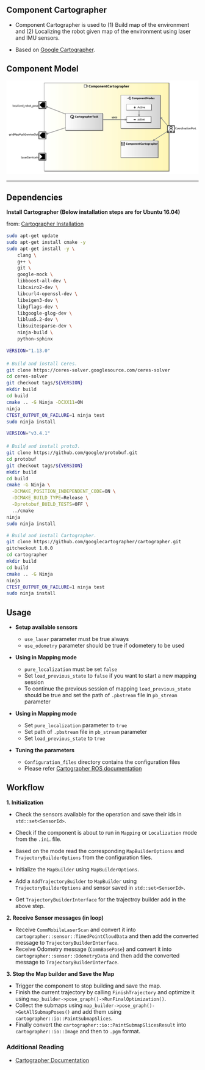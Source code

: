## Component Cartographer

   * Component Cartographer is used to (1) Build map of the environment and (2) Localizing the robot given map of the environment using laser and IMU sensors.
	     				 
   * Based on [Google Cartographer](https://github.com/googlecartographer/cartographer "Cartographer GitHub").
   
## Component Model

   <img src="../../model/ComponentCartographerComponentDefinition.jpg" alt="drawing" width="800"/>
   
-----------------
## Dependencies
**Install Cartographer (Below installation steps are for Ubuntu 16.04)**

   from: [Cartographer Installation](https://google-cartographer.readthedocs.io/en/latest/)

   
```sh
sudo apt-get update
sudo apt-get install cmake -y
sudo apt-get install -y \
    clang \
    g++ \
    git \
    google-mock \
    libboost-all-dev \
    libcairo2-dev \
    libcurl4-openssl-dev \
    libeigen3-dev \
    libgflags-dev \
    libgoogle-glog-dev \
    liblua5.2-dev \
    libsuitesparse-dev \
    ninja-build \
    python-sphinx
```
```sh
VERSION="1.13.0"

# Build and install Ceres.
git clone https://ceres-solver.googlesource.com/ceres-solver
cd ceres-solver
git checkout tags/${VERSION}
mkdir build
cd build
cmake .. -G Ninja -DCXX11=ON
ninja
CTEST_OUTPUT_ON_FAILURE=1 ninja test
sudo ninja install

```
```sh
VERSION="v3.4.1"

# Build and install proto3.
git clone https://github.com/google/protobuf.git
cd protobuf
git checkout tags/${VERSION}
mkdir build
cd build
cmake -G Ninja \
  -DCMAKE_POSITION_INDEPENDENT_CODE=ON \
  -DCMAKE_BUILD_TYPE=Release \
  -Dprotobuf_BUILD_TESTS=OFF \
  ../cmake
ninja
sudo ninja install
```
```sh
# Build and install Cartographer.
git clone https://github.com/googlecartographer/cartographer.git
gitcheckout 1.0.0
cd cartographer
mkdir build
cd build
cmake .. -G Ninja
ninja
CTEST_OUTPUT_ON_FAILURE=1 ninja test
sudo ninja install
```

## Usage

   * **Setup available sensors**

       * `use_laser` parameter must be true always
       * `use_odometry` parameter should be true if odometery to be used

   * **Using in Mapping mode**
       *  `pure_localization` must be set `false`
       *   Set `load_previous_state` to `false` if you want to start a new mapping session
       *   To continue the previous session of mapping `load_previous_state` should be true and set the path of `.pbstream` file in `pb_stream` parameter

   * **Using in Mapping mode**
       * Set `pure_localization` parameter to `true`
       * Set path of `.pbstream` file in `pb_stream` parameter
       *   Set `load_previous_state` to `true`

   * **Tuning the parameters**
       * `Configuration_files` directory contains the configuration files
       *  Please refer [Cartographer ROS documentation](https://google-cartographer-ros.readthedocs.io/en/latest/algo_walkthrough.html)

## Workflow

**1. Initialization**

   * Check the sensors available for the operation and save their ids in `std::set<SensorId>`.
   
   * Check if the component is about to run in `Mapping` or `Localization` mode from the `.ini`. file.
   
   * Based on the mode read the corresponding `MapBuilderOptions` and `TrajectoryBuilderOptions` from the configuration files.
   
   * Initialize the `MapBuilder` using `MapBuilderOptions`.
   
   * Add a `AddTrajectoryBuilder` to `MapBuilder` using `TrajectoryBuilderOptions` and sensor saved in `std::set<SensorId>`.
   
   * Get `TrajectoryBuilderInterface` for the trajectroy builder add in the above step.
   
**2. Receive Sensor messages (in loop)**

   * Receive `CommMobileLaserScan` and convert it into `cartographer::sensor::TimedPointCloudData` and then add the converted message to `TrajectoryBuilderInterface`.
   * Receive Odometry message (`CommBasePose`) and convert it into `cartographer::sensor::OdometryData` and then add the converted message to `TrajectoryBuilderInterface`.
   
**3. Stop the Map builder and Save the Map**

   * Trigger the component to stop building and save the map.
   * Finish the current trajectory by calling `FinishTrajectory` and optimize it using `map_builder->pose_graph()->RunFinalOptimization()`.
   * Collect the submaps using `map_builder->pose_graph()->GetAllSubmapPoses()` and add them using `cartographer::io::PaintSubmapSlices`.
   * Finally convert the `cartographer::io::PaintSubmapSlicesResult` into `cartographer::io::Image` and then to `.pgm` format.
   
### Additional Reading

   * [Cartographer Documentation](https://google-cartographer.readthedocs.io/en/latest/ "Cartographer Documentation")